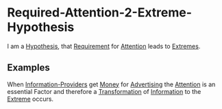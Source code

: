# Required-Attention-2-Extreme-Hypothesis

I am a [Hypothesis](600028.md), that [Requirement](60182.md) for [Attention](60175.md) leads to [Extremes](12000063.md).

## Examples

When [Information-Providers](191000000.md) get [Money](6666.md) for [Advertising](600196.md) the [Attention](60175.md) is an essential Factor and therefore a [Transformation](600164.md) of [Information](60007.md) to the [Extreme](12000063.md) occurs.
